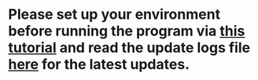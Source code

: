 # Please set up your environment before running the program via [this tutorial](tutorial.md) and read the update logs file [here](UpdateLogs.md) for the latest updates.
